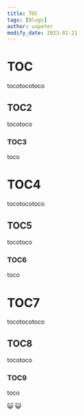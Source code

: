 ```yaml
---
title: TOC
tags: [Blogs]
author: uupeter
modify_date: 2023-02-21
---
```


<!--more-->
# TOC
tocotocotoco
## TOC2
tocotoco
### TOC3
toco
# TOC4
tocotocotoco
## TOC5
tocotoco
### TOC6
toco
# TOC7
tocotocotoco
## TOC8
tocotoco
### TOC9
toco

:smiley_cat: :smiley_cat:

